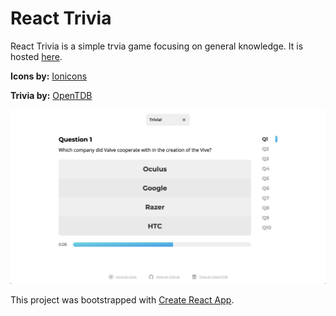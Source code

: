 # React Trivia
React Trivia is a simple trvia game focusing on general knowledge. It is hosted [here](https://deanfost.github.io/react-trivia/).

**Icons by:** [Ionicons](https://ionicons.com)

**Trivia by:** [OpenTDB](https://opentdb.com)

![screenshot](https://github.com/Deanfost/react-trivia/blob/master/screenshots/main.png)


This project was bootstrapped with [Create React App](https://github.com/facebook/create-react-app).

